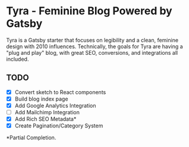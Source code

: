 Tyra - Feminine Blog Powered by Gatsby
=====

Tyra is a Gatsby starter that focuses on legibility and a clean, feminine design with 2010 influences. Technically, the goals for Tyra are having a "plug and play" blog, with great SEO, conversions, and integrations all included.

## TODO

- [x] Convert sketch to React components
- [x] Build blog index page
- [x] Add Google Analytics Integration
- [ ] Add Mailchimp Integration
- [x] Add Rich SEO Metadata*
- [x] Create Pagination/Category System

*Partial Completion.
